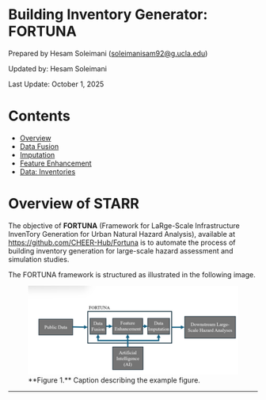 # Building Inventory Generator: FORTUNA

Prepared by Hesam Soleimani (soleimanisam92@g.ucla.edu)

Updated by: Hesam Soleimani

Last Update: October 1, 2025


# Contents
- [Overview](#overview)
- [Data Fusion](#d-fusion)
- [Imputation](#imputation)
- [Feature Enhancement](#feature_enhance)
- [Data: Inventories](#data)

# Overview of STARR

The objective of **FORTUNA** (Framework for LaRge-Scale Infrastructure InvenTory Generation for Urban Natural Hazard Analysis), available at https://github.com/CHEER-Hub/Fortuna is to automate the process of building inventory generation for large-scale hazard assessment and simulation studies.

The FORTUNA framework is structured as illustrated in the following image.

<figure>
  <img src="_media/FORTUNA.png" alt="Example figure" width="600">
  <figcaption>**Figure 1.** Caption describing the example figure.</figcaption>
</figure>


---
